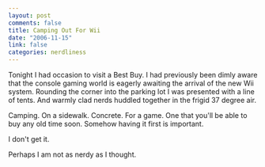 ```yaml
--- 
layout: post
comments: false
title: Camping Out For Wii
date: "2006-11-15"
link: false
categories: nerdliness
---
```

Tonight I had occasion to visit a Best Buy. I had previously been dimly aware that the console gaming world is eagerly awaiting the arrival of the new Wii system. Rounding the corner into the parking lot I was presented with a line of tents. And warmly clad nerds huddled together in the frigid 37 degree air.

Camping. On a sidewalk. Concrete. For a game. One that you'll be able to buy any old time soon. Somehow having it first is important.

I don't get it.

Perhaps I am not as nerdy as I thought.
